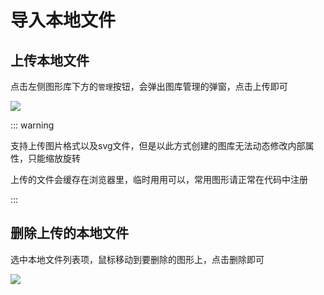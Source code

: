 # 导入本地文件

## 上传本地文件
点击左侧图形库下方的`管理`按钮，会弹出图库管理的弹窗，点击上传即可

![](/base/import-file.png)

::: warning

支持上传图片格式以及svg文件，但是以此方式创建的图库无法动态修改内部属性，只能缩放旋转

上传的文件会缓存在浏览器里，临时用用可以，常用图形请正常在代码中注册

:::

## 删除上传的本地文件

选中本地文件列表项，鼠标移动到要删除的图形上，点击删除即可

![](/base/import-file1.png)

